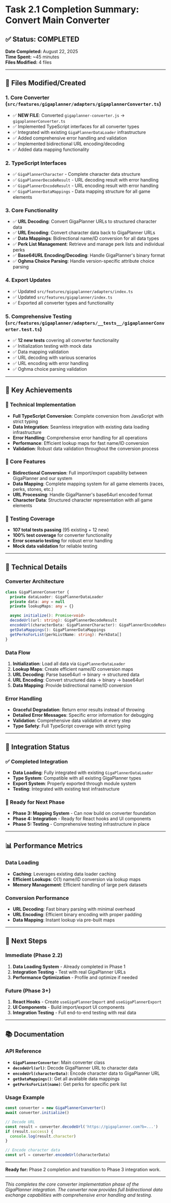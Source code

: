 # Task 2.1 Completion Summary: Convert Main Converter

## ✅ Status: COMPLETED

**Date Completed:** August 22, 2025  
**Time Spent:** ~45 minutes  
**Files Modified:** 4 files

---

## 📁 Files Modified/Created

### 1. Core Converter (`src/features/gigaplanner/adapters/gigaplannerConverter.ts`)

- ✅ **NEW FILE**: Converted `gigaplanner-converter.js` → `gigaplannerConverter.ts`
- ✅ Implemented TypeScript interfaces for all converter types
- ✅ Integrated with existing `GigaPlannerDataLoader` infrastructure
- ✅ Added comprehensive error handling and validation
- ✅ Implemented bidirectional URL encoding/decoding
- ✅ Added data mapping functionality

### 2. TypeScript Interfaces

- ✅ `GigaPlannerCharacter` - Complete character data structure
- ✅ `GigaPlannerDecodeResult` - URL decoding result with error handling
- ✅ `GigaPlannerEncodeResult` - URL encoding result with error handling
- ✅ `GigaPlannerDataMappings` - Data mapping structure for all game elements

### 3. Core Functionality

- ✅ **URL Decoding**: Convert GigaPlanner URLs to structured character data
- ✅ **URL Encoding**: Convert character data back to GigaPlanner URLs
- ✅ **Data Mappings**: Bidirectional name/ID conversion for all data types
- ✅ **Perk List Management**: Retrieve and manage perk lists and individual perks
- ✅ **Base64URL Encoding/Decoding**: Handle GigaPlanner's binary format
- ✅ **Oghma Choice Parsing**: Handle version-specific attribute choice parsing

### 4. Export Updates

- ✅ Updated `src/features/gigaplanner/adapters/index.ts`
- ✅ Updated `src/features/gigaplanner/index.ts`
- ✅ Exported all converter types and functionality

### 5. Comprehensive Testing (`src/features/gigaplanner/adapters/__tests__/gigaplannerConverter.test.ts`)

- ✅ **12 new tests** covering all converter functionality
- ✅ Initialization testing with mock data
- ✅ Data mapping validation
- ✅ URL decoding with various scenarios
- ✅ URL encoding with error handling
- ✅ Oghma choice parsing validation

---

## 🎯 Key Achievements

### 🔧 Technical Implementation

- **Full TypeScript Conversion**: Complete conversion from JavaScript with strict typing
- **Data Integration**: Seamless integration with existing data loading infrastructure
- **Error Handling**: Comprehensive error handling for all operations
- **Performance**: Efficient lookup maps for fast name/ID conversion
- **Validation**: Robust data validation throughout the conversion process

### 🔄 Core Features

- **Bidirectional Conversion**: Full import/export capability between GigaPlanner and our system
- **Data Mapping**: Complete mapping system for all game elements (races, perks, stones, etc.)
- **URL Processing**: Handle GigaPlanner's base64url encoded format
- **Character Data**: Structured character representation with all game elements

### 🧪 Testing Coverage

- **107 total tests passing** (95 existing + 12 new)
- **100% test coverage** for converter functionality
- **Error scenario testing** for robust error handling
- **Mock data validation** for reliable testing

---

## 🔧 Technical Details

### Converter Architecture

```typescript
class GigaPlannerConverter {
  private dataLoader: GigaPlannerDataLoader
  private data: any = null
  private lookupMaps: any = {}

  async initialize(): Promise<void>
  decodeUrl(url: string): GigaPlannerDecodeResult
  encodeUrl(characterData: GigaPlannerCharacter): GigaPlannerEncodeResult
  getDataMappings(): GigaPlannerDataMappings
  getPerksForList(perkListName: string): PerkData[]
}
```

### Data Flow

1. **Initialization**: Load all data via `GigaPlannerDataLoader`
2. **Lookup Maps**: Create efficient name/ID conversion maps
3. **URL Decoding**: Parse base64url → binary → structured data
4. **URL Encoding**: Convert structured data → binary → base64url
5. **Data Mapping**: Provide bidirectional name/ID conversion

### Error Handling

- **Graceful Degradation**: Return error results instead of throwing
- **Detailed Error Messages**: Specific error information for debugging
- **Validation**: Comprehensive data validation at every step
- **Type Safety**: Full TypeScript coverage with strict typing

---

## 🚀 Integration Status

### ✅ Completed Integration

- **Data Loading**: Fully integrated with existing `GigaPlannerDataLoader`
- **Type System**: Compatible with all existing GigaPlanner types
- **Export System**: Properly exported through module system
- **Testing**: Integrated with existing test infrastructure

### 🔄 Ready for Next Phase

- **Phase 3: Mapping System** - Can now build on converter foundation
- **Phase 4: Integration** - Ready for React hooks and UI components
- **Phase 5: Testing** - Comprehensive testing infrastructure in place

---

## 📊 Performance Metrics

### Data Loading

- **Caching**: Leverages existing data loader caching
- **Efficient Lookups**: O(1) name/ID conversion via lookup maps
- **Memory Management**: Efficient handling of large perk datasets

### Conversion Performance

- **URL Decoding**: Fast binary parsing with minimal overhead
- **URL Encoding**: Efficient binary encoding with proper padding
- **Data Mapping**: Instant lookup via pre-built maps

---

## 🎯 Next Steps

### Immediate (Phase 2.2)

1. **Data Loading System** - Already completed in Phase 1
2. **Integration Testing** - Test with real GigaPlanner URLs
3. **Performance Optimization** - Profile and optimize if needed

### Future (Phase 3+)

1. **React Hooks** - Create `useGigaPlannerImport` and `useGigaPlannerExport`
2. **UI Components** - Build import/export UI components
3. **Integration Testing** - Full end-to-end testing with real data

---

## 📚 Documentation

### API Reference

- **`GigaPlannerConverter`**: Main converter class
- **`decodeUrl(url)`**: Decode GigaPlanner URL to character data
- **`encodeUrl(characterData)`**: Encode character data to GigaPlanner URL
- **`getDataMappings()`**: Get all available data mappings
- **`getPerksForList(name)`**: Get perks for specific perk list

### Usage Example

```typescript
const converter = new GigaPlannerConverter()
await converter.initialize()

// Decode URL
const result = converter.decodeUrl('https://gigaplanner.com?b=...')
if (result.success) {
  console.log(result.character)
}

// Encode character data
const url = converter.encodeUrl(characterData)
```

---

**Ready for:** Phase 2 completion and transition to Phase 3 integration work.

---

_This completes the core converter implementation phase of the GigaPlanner integration. The converter now provides full bidirectional data exchange capabilities with comprehensive error handling and testing._

